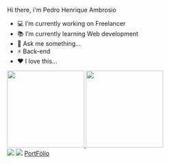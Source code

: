 Hi there, i'm Pedro Henrique Ambrosio

- 💻 I’m currently working on Freelancer
- 📚 I’m currently learning Web development
- 💬 Ask me something...
- ⚡ Back-end
- ❤ I love this...
<div>
  <a href="https://github.com/pedrohambrosioo">
  <img height="180em" src="https://github-readme-stats-eight-theta.vercel.app/api?username=pedrohambrosioo&show_icons=true&theme=dark&include_all_commits=true&count_private=true"/>
  <img height="180em" src="https://github-readme-stats-eight-theta.vercel.app/api/top-langs/?username=pedrohambrosioo&layout=compact&langs_count=8&theme=dark"/>
<div>
<div>
  <a href="https://www.linkedin.com/in/pedro-ambrosio-659203271/" target="_blank"><img src="https://img.shields.io/badge/-LinkedIn-%230077B5?style=for-the-badge&logo=linkedin&logoColor=white" target="_blank"></a> 
  <a href="https://instagram.com/pedrohambrosioo?igshid=NGVhN2U2NjQ0Yg==" target="_blank"><img src="https://img.shields.io/badge/-Instagram-%23E4405F?style=for-the-badge&logo=instagram&logoColor=white" target="_blank"></a>  
  <a href="https://ambrosio-web.vercel.app/" target="_blank">PortFólio</a>  

</div>
</div>
